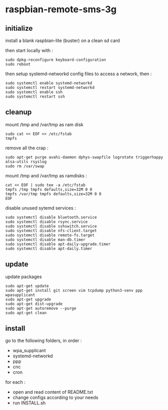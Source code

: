 # raspbian-remote-sms-3g

## initialize

install a blank raspbian-lite (buster) on a clean sd card

then start locally with :

	sudo dpkg-reconfigure keyboard-configuration
	sudo reboot

then setup systemd-networkd config files to access a network, then :

	sudo systemctl enable systemd-networkd
	sudo systemctl restart systemd-networkd
	sudo systemctl enable ssh
	sudo systemctl restart ssh


## cleanup

mount /tmp and /var/tmp as ram disk

	sudo cat << EOF >> /etc/fstab
	tmpfs

remove all the crap :

	sudo apt-get purge avahi-daemon dphys-swapfile logrotate triggerhappy alsa-utils rsyslog
	sudo rm /var/swap

mount /tmp and /var/tmp as ramdisks :

	cat << EOF | sudo tee -a /etc/fstab
	tmpfs /tmp tmpfs defaults,size=32M 0 0
	tmpfs /var/tmp tmpfs defaults,size=32M 0 0
	EOF

disable unused sytemd services :

	sudo systemctl disable bluetooth.service
	sudo systemctl disable rsync.service
	sudo systemctl disable sshswitch.service
	sudo systemctl disable nfs-client.target
	sudo systemctl disable remote-fs.target
	sudo systemctl disable man-db.timer
	sudo systemctl disable apt-daily-upgrade.timer
	sudo systemctl disable apt-daily.timer


## update

update packages

	sudo apt-get update
	sudo apt-get install git screen vim tcpdump python3-venv ppp wpasupplicant
	sudo apt-get upgrade
	sudo apt-get dist-upgrade
	sudo apt-get autoremove --purge
	sudo apt-get clean


## install

go to the following folders, in order :

- wpa_supplicant
- systemd-networkd
- ppp
- cnc
- cron

for each :

- open and read content of README.txt
- change configs according to your needs
- run INSTALL.sh
